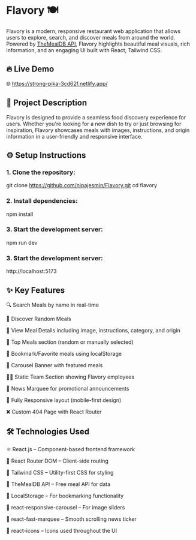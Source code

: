 # Flavory 🍽️

Flavory is a modern, responsive restaurant web application that allows users to explore, search, and discover meals from around the world. Powered by [TheMealDB API](https://www.themealdb.com/), Flavory highlights beautiful meal visuals, rich information, and an engaging UI built with React, Tailwind CSS.


## 🔥 Live Demo

🌐 https://strong-pika-3cd62f.netlify.app/


## 📌 Project Description

Flavory is designed to provide a seamless food discovery experience for users. Whether you're looking for a new dish to try or just browsing for inspiration, Flavory showcases meals with images, instructions, and origin information in a user-friendly and responsive interface.


## ⚙️ Setup Instructions

### 1. Clone the repository:

git clone https://github.com/nipajesmin/Flavory.git
cd flavory

### 2. Install dependencies:

npm install

### 3.  Start the development server:

npm run dev

### 3.  Start the development server:

http://localhost:5173

## ✨ Key Features

🔍 Search Meals by name in real-time

🎲 Discover Random Meals

📖 View Meal Details including image, instructions, category, and origin

🥇 Top Meals section (random or manually selected)

📌 Bookmark/Favorite meals using localStorage

🎠 Carousel Banner with featured meals

🧑‍🍳 Static Team Section showing Flavory employees

📢 News Marquee for promotional announcements

📱 Fully Responsive layout (mobile-first design)

❌ Custom 404 Page with React Router


## 🛠️ Technologies Used

⚛️ React.js – Component-based frontend framework

🔄 React Router DOM – Client-side routing

🧵 Tailwind CSS – Utility-first CSS for styling

🔁 TheMealDB API – Free meal API for data

💾 LocalStorage – For bookmarking functionality

🎠 react-responsive-carousel – For image sliders

📰 react-fast-marquee – Smooth scrolling news ticker

🎨 react-icons – Icons used throughout the UI


